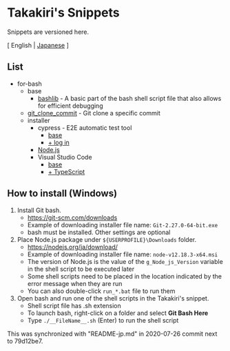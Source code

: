 # Takakiri's Snippets

Snippets are versioned here.

[ English | [Japanese](README-jp.md) ]

## List

- for-bash
	- base
		- [bashlib](for-bash/base/bashlib/Example_without_inc.sh) - A basic part of the bash shell script file that also allows for efficient debugging
	- [git_clone_commit](for-bash/git_clone_commit/git_clone_commit.sh) - Git clone a specific commit
	- installer
		- cypress - E2E automatic test tool
			- [base](for-bash/installer/cypress/base/install_Cypress.sh)
			- [+ log in](for-bash/installer/cypress/login/install_Cypress.sh)
		- [Node.js](for-bash/installer/Node_js/install_Node_js.sh)
		- Visual Studio Code
			- [base](for-bash/installer/VisualStudioCode/base/install_VisualStudioCode.sh)
			- [+ TypeScript](for-bash/installer/VisualStudioCode/TypeScript/install_TypeScript_VSCode.sh)


## How to install (Windows)

1. Install Git bash.
	- https://git-scm.com/downloads
	- Example of downloading installer file name: `Git-2.27.0-64-bit.exe`
	- bash must be installed. Other settings are optional
2. Place Node.js package under `${USERPROFILE}\Downloads` folder.
	- https://nodejs.org/ja/download/
	- Example of downloading installer file name: `node-v12.18.3-x64.msi`
	- The version of Node.js is the value of the `g_Node_js_Version` variable
		in the shell script to be executed later
	- Some shell scripts need to be placed in the location indicated by the error message when they are run
	- You can also double-click `run_*.bat` file to run them
3. Open bash and run one of the shell scripts in the Takakiri&apos;s snippet.
	- Shell script file has .sh extension
	- To launch bash, right-click on a folder and select **Git Bash Here**
	- Type `./__FileName__.sh` (Enter) to run the shell script

This was synchronized with "README-jp.md" in 2020-07-26 commit next to 79d12be7.
